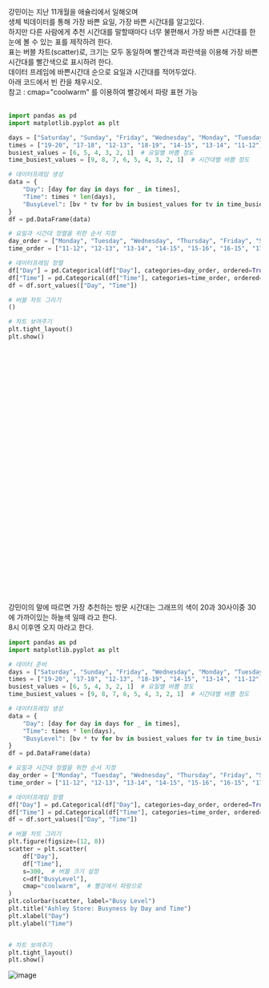 강민이는 지난 11개월을 애슐리에서 일해오며 </br>
생체 빅데이터를 통해 가장 바쁜 요일, 가장 바쁜 시간대를 알고있다. </br>
하지만 다른 사람에게 추천 시간대를 말할때마다 너무 불편해서 가장 바쁜 시간대를 한눈에 볼 수 있는 표를 제작하려 한다. </br>
표는 버블 차트(scatter)로, 크기는 모두 동일하며 빨간색과 파란색을 이용해 가장 바쁜 시간대를 빨간색으로 표시하려 한다. </br>
데이터 프레임에 바쁜시간대 순으로 요일과 시간대를 적어두었다. </br>
아래 코드에서 빈 칸을 채우시오. </br>
참고 : cmap="coolwarm" 를 이용하여 빨강에서 파랑 표현 가능
</br> </br>

```python
import pandas as pd
import matplotlib.pyplot as plt

days = ["Saturday", "Sunday", "Friday", "Wednesday", "Monday", "Tuesday"]
times = ["19-20", "17-18", "12-13", "18-19", "14-15", "13-14", "11-12", "16-15", "15-16"]
busiest_values = [6, 5, 4, 3, 2, 1]  # 요일별 바쁨 정도
time_busiest_values = [9, 8, 7, 6, 5, 4, 3, 2, 1]  # 시간대별 바쁨 정도

# 데이터프레임 생성
data = {
    "Day": [day for day in days for _ in times],
    "Time": times * len(days),
    "BusyLevel": [bv * tv for bv in busiest_values for tv in time_busiest_values],
}
df = pd.DataFrame(data)

# 요일과 시간대 정렬을 위한 순서 지정
day_order = ["Monday", "Tuesday", "Wednesday", "Thursday", "Friday", "Saturday", "Sunday"]
time_order = ["11-12", "12-13", "13-14", "14-15", "15-16", "16-15", "17-18", "18-19", "19-20"]

# 데이터프레임 정렬
df["Day"] = pd.Categorical(df["Day"], categories=day_order, ordered=True)
df["Time"] = pd.Categorical(df["Time"], categories=time_order, ordered=True)
df = df.sort_values(["Day", "Time"])

# 버블 차트 그리기
()

# 차트 보여주기
plt.tight_layout()
plt.show()

```


</br></br></br></br></br></br></br></br></br></br></br></br></br></br></br></br></br></br></br></br></br></br></br></br></br></br></br></br></br>







강민이의 말에 따르면 가장 추천하는 방문 시간대는 그래프의 색이 20과 30사이중 30에 가까이있는 하늘색 일때 라고 한다.</br>
8시 이후엔 오지 마라고 한다. 
```python
import pandas as pd
import matplotlib.pyplot as plt

# 데이터 준비
days = ["Saturday", "Sunday", "Friday", "Wednesday", "Monday", "Tuesday"]
times = ["19-20", "17-18", "12-13", "18-19", "14-15", "13-14", "11-12", "16-15", "15-16"]
busiest_values = [6, 5, 4, 3, 2, 1]  # 요일별 바쁨 정도
time_busiest_values = [9, 8, 7, 6, 5, 4, 3, 2, 1]  # 시간대별 바쁨 정도

# 데이터프레임 생성
data = {
    "Day": [day for day in days for _ in times],
    "Time": times * len(days),
    "BusyLevel": [bv * tv for bv in busiest_values for tv in time_busiest_values],
}
df = pd.DataFrame(data)

# 요일과 시간대 정렬을 위한 순서 지정
day_order = ["Monday", "Tuesday", "Wednesday", "Thursday", "Friday", "Saturday", "Sunday"]
time_order = ["11-12", "12-13", "13-14", "14-15", "15-16", "16-15", "17-18", "18-19", "19-20"]

# 데이터프레임 정렬
df["Day"] = pd.Categorical(df["Day"], categories=day_order, ordered=True)
df["Time"] = pd.Categorical(df["Time"], categories=time_order, ordered=True)
df = df.sort_values(["Day", "Time"])

# 버블 차트 그리기
plt.figure(figsize=(12, 8))
scatter = plt.scatter(
    df["Day"],
    df["Time"],
    s=300,  # 버블 크기 설정
    c=df["BusyLevel"],
    cmap="coolwarm",  # 빨강에서 파랑으로
)
plt.colorbar(scatter, label="Busy Level")
plt.title("Ashley Store: Busyness by Day and Time")
plt.xlabel("Day")
plt.ylabel("Time")


# 차트 보여주기
plt.tight_layout()
plt.show()
```

![image](https://github.com/user-attachments/assets/8a7636ba-eaf4-4b5e-8f3d-dc3ad3986c6c)




